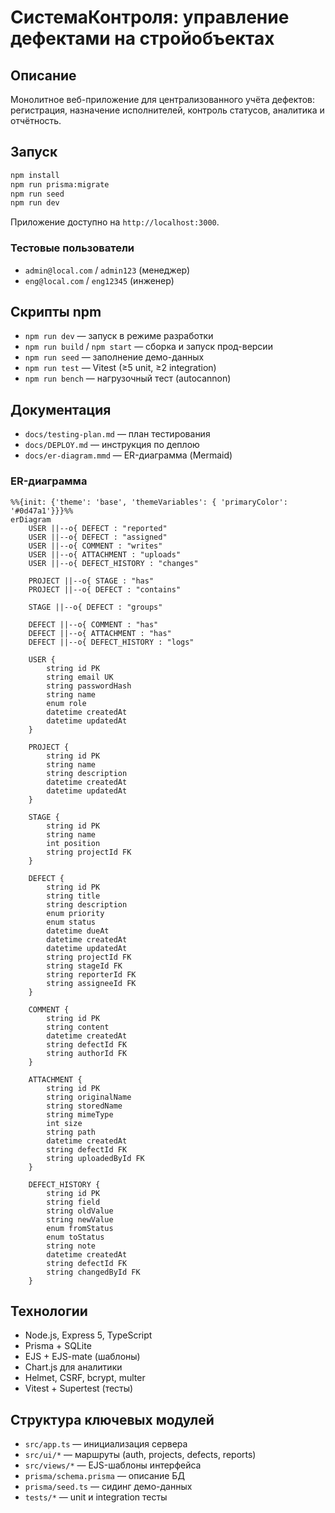 # СистемаКонтроля: управление дефектами на стройобъектах

## Описание
Монолитное веб-приложение для централизованного учёта дефектов: регистрация, назначение исполнителей, контроль статусов, аналитика и отчётность.

## Запуск
```bash
npm install
npm run prisma:migrate
npm run seed
npm run dev
```
Приложение доступно на `http://localhost:3000`.

### Тестовые пользователи
- `admin@local.com` / `admin123` (менеджер)
- `eng@local.com` / `eng12345` (инженер)

## Скрипты npm
- `npm run dev` — запуск в режиме разработки
- `npm run build` / `npm start` — сборка и запуск прод-версии
- `npm run seed` — заполнение демо-данных
- `npm run test` — Vitest (≥5 unit, ≥2 integration)
- `npm run bench` — нагрузочный тест (autocannon)

## Документация
- `docs/testing-plan.md` — план тестирования
- `docs/DEPLOY.md` — инструкция по деплою
- `docs/er-diagram.mmd` — ER-диаграмма (Mermaid)

### ER-диаграмма
```mermaid
%%{init: {'theme': 'base', 'themeVariables': { 'primaryColor': '#0d47a1'}}}%%
erDiagram
    USER ||--o{ DEFECT : "reported"
    USER ||--o{ DEFECT : "assigned"
    USER ||--o{ COMMENT : "writes"
    USER ||--o{ ATTACHMENT : "uploads"
    USER ||--o{ DEFECT_HISTORY : "changes"

    PROJECT ||--o{ STAGE : "has"
    PROJECT ||--o{ DEFECT : "contains"

    STAGE ||--o{ DEFECT : "groups"

    DEFECT ||--o{ COMMENT : "has"
    DEFECT ||--o{ ATTACHMENT : "has"
    DEFECT ||--o{ DEFECT_HISTORY : "logs"

    USER {
        string id PK
        string email UK
        string passwordHash
        string name
        enum role
        datetime createdAt
        datetime updatedAt
    }

    PROJECT {
        string id PK
        string name
        string description
        datetime createdAt
        datetime updatedAt
    }

    STAGE {
        string id PK
        string name
        int position
        string projectId FK
    }

    DEFECT {
        string id PK
        string title
        string description
        enum priority
        enum status
        datetime dueAt
        datetime createdAt
        datetime updatedAt
        string projectId FK
        string stageId FK
        string reporterId FK
        string assigneeId FK
    }

    COMMENT {
        string id PK
        string content
        datetime createdAt
        string defectId FK
        string authorId FK
    }

    ATTACHMENT {
        string id PK
        string originalName
        string storedName
        string mimeType
        int size
        string path
        datetime createdAt
        string defectId FK
        string uploadedById FK
    }

    DEFECT_HISTORY {
        string id PK
        string field
        string oldValue
        string newValue
        enum fromStatus
        enum toStatus
        string note
        datetime createdAt
        string defectId FK
        string changedById FK
    }
```

## Технологии
- Node.js, Express 5, TypeScript
- Prisma + SQLite
- EJS + EJS-mate (шаблоны)
- Chart.js для аналитики
- Helmet, CSRF, bcrypt, multer
- Vitest + Supertest (тесты)

## Структура ключевых модулей
- `src/app.ts` — инициализация сервера
- `src/ui/*` — маршруты (auth, projects, defects, reports)
- `src/views/*` — EJS-шаблоны интерфейса
- `prisma/schema.prisma` — описание БД
- `prisma/seed.ts` — сидинг демо-данных
- `tests/*` — unit и integration тесты

